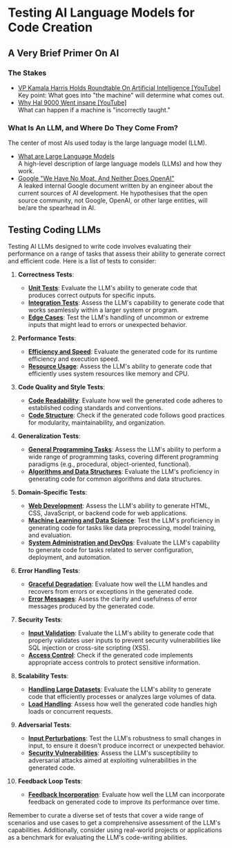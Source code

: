 # Testing AI Language Models for Code Creation
## A Very Brief Primer On AI
### The Stakes
- [VP Kamala Harris Holds Roundtable On Artificial Intelligence [YouTube]](https://www.youtube.com/watch?v=S5MW2aRc4ac&t=183s)  
Key point: What goes into "the machine" will determine what comes out.
- [Why Hal 9000 Went insane [YouTube]](https://www.youtube.com/watch?v=dsDI4SxFFck&t=122s)  
What can happen if a machine is "incorrectly taught."

### What Is An LLM, and Where Do They Come From?
The center of most AIs used today is the large language model (LLM). 
- [What are Large Language Models](https://machinelearningmastery.com/what-are-large-language-models/)  
A high-level description of large language models (LLMs) and how they work.
- [Google "We Have No Moat, And Neither Does OpenAI"](https://www.semianalysis.com/p/google-we-have-no-moat-and-neither)  
A leaked internal Google document written by an engineer about the current sources of AI development. He hypothesises that the open source community, not Google, OpenAI, or other large entities, will be/are the spearhead in AI.

## Testing Coding LLMs
Testing AI LLMs designed to write code involves evaluating their performance on a range of tasks that assess their ability to generate correct and efficient code. Here is a list of tests to consider:

1. **Correctness Tests**:
   - [**Unit Tests**](01-unit.md): Evaluate the LLM's ability to generate code that produces correct outputs for specific inputs.
   - [**Integration Tests**](01-integration.md): Assess the LLM's capability to generate code that works seamlessly within a larger system or program.
   - [**Edge Cases**](01-edge.md): Test the LLM's handling of uncommon or extreme inputs that might lead to errors or unexpected behavior.

2. **Performance Tests**:
   - [**Efficiency and Speed**](02-efficency_speed.md): Evaluate the generated code for its runtime efficiency and execution speed.
   - [**Resource Usage**](02-resource.md): Assess the LLM's ability to generate code that efficiently uses system resources like memory and CPU.

3. **Code Quality and Style Tests**:
   - [**Code Readability**](03-readability.md): Evaluate how well the generated code adheres to established coding standards and conventions.
   - [**Code Structure**](03-structure.md): Check if the generated code follows good practices for modularity, maintainability, and organization.

4. **Generalization Tests**:
   - [**General Programming Tasks**](04-general_programming.md): Assess the LLM's ability to perform a wide range of programming tasks, covering different programming paradigms (e.g., procedural, object-oriented, functional).
   - [**Algorithms and Data Structures**](04-algorithms.md): Evaluate the LLM's proficiency in generating code for common algorithms and data structures.

5. **Domain-Specific Tests**:
   - [**Web Development**](05-web_development.md): Assess the LLM's ability to generate HTML, CSS, JavaScript, or backend code for web applications.
   - [**Machine Learning and Data Science**](05-machine_learning.md): Test the LLM's proficiency in generating code for tasks like data preprocessing, model training, and evaluation.
   - [**System Administration and DevOps**](05-system_administration.md): Evaluate the LLM's capability to generate code for tasks related to server configuration, deployment, and automation.

6. **Error Handling Tests**:
   - [**Graceful Degradation**](06-graceful_degradation.md): Evaluate how well the LLM handles and recovers from errors or exceptions in the generated code.
   - [**Error Messages**](06-error_messages.md): Assess the clarity and usefulness of error messages produced by the generated code.

7. **Security Tests**:
   - [**Input Validation**](07-input_validation.md): Evaluate the LLM's ability to generate code that properly validates user inputs to prevent security vulnerabilities like SQL injection or cross-site scripting (XSS).
   - [**Access Control**](07-access_control.md): Check if the generated code implements appropriate access controls to protect sensitive information.

8. **Scalability Tests**:
   - [**Handling Large Datasets**](08-handling_datasets.md): Evaluate the LLM's ability to generate code that efficiently processes or analyzes large volumes of data.
   - [**Load Handling**](08-load_handling.md): Assess how well the generated code handles high loads or concurrent requests.

9. **Adversarial Tests**:
   - [**Input Perturbations**](09-input_perturbations.md): Test the LLM's robustness to small changes in input, to ensure it doesn't produce incorrect or unexpected behavior.
   - [**Security Vulnerabilities**](09-security_vulnerabilities.md): Assess the LLM's susceptibility to adversarial attacks aimed at exploiting vulnerabilities in the generated code.

10. **Feedback Loop Tests**:
    - [**Feedback Incorporation**](10-feedback_incorporation.md): Evaluate how well the LLM can incorporate feedback on generated code to improve its performance over time.

Remember to curate a diverse set of tests that cover a wide range of scenarios and use cases to get a comprehensive assessment of the LLM's capabilities. Additionally, consider using real-world projects or applications as a benchmark for evaluating the LLM's code-writing abilities.
